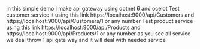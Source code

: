 in this simple demo i make api gateway using dotnet 6 and ocelot
Test customer service it using this link https://localhost:9000/api/Customers and https://localhost:9000/api/Customers/1 or any number
Test product service using this link  https://localhost:9000/api/Products and https://localhost:9000/api/Products/1 or any number
as you see all service we deal throw 1 api gate way and it will deal with needed service
